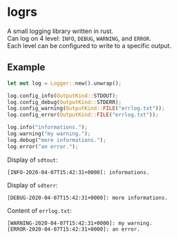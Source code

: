# logrs

A small logging library written in rust.  
Can log on 4 level: `INFO`, `DEBUG`, `WARNING`, and `ERROR`.  
Each level can be configured to write to a specific output.  

## Example

``` rust
let mut log = Logger::new().unwrap();

log.config_info(OutputKind::STDOUT);
log.config_debug(OutputKind::STDERR);
log.config_warning(OutputKind::FILE("errlog.txt"));
log.config_error(OutputKind::FILE("errlog.txt"));

log.info("informations.");
log.warning("my warning.");
log.debug("more informations.");
log.error("an error.");
```  
Display of `sdtout`:  
```
[INFO-2020-04-07T15:42:31+0000]: informations.
```  
Display of `sdterr`:  
```
[DEBUG-2020-04-07T15:42:31+0000]: more informations.
```  
Content of `errlog.txt`:  
```
[WARNING-2020-04-07T15:42:31+0000]: my warning.
[ERROR-2020-04-07T15:42:31+0000]: an error.
```
